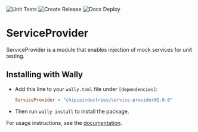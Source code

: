 ![Unit Tests](https://github.com/chipioindustries/service-provider/actions/workflows/ci.yml/badge.svg)
![Create Release](https://github.com/chipioindustries/service-provider/actions/workflows/release.yml/badge.svg)
![Docs Deploy](https://github.com/chipioindustries/service-provider/actions/workflows/docs-deploy.yml/badge.svg)

# ServiceProvider

ServiceProvider is a module that enables injection of mock services for unit testing.

## Installing with Wally

* Add this line to your `wally.toml` file under `[dependencies]`:

	```toml
	ServiceProvider = "chipioindustries/service-provider@1.0.0"
	```

* Then run `wally install` to install the package.

For usage instructions, see the [documentation](https://chipioindustries.github.io/service-provider).
